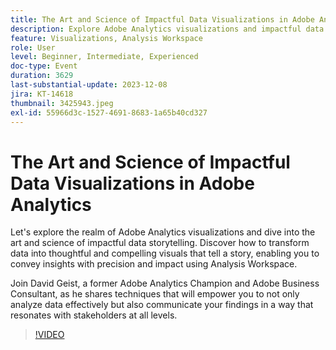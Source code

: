```yaml
---
title: The Art and Science of Impactful Data Visualizations in Adobe Analytics
description: Explore Adobe Analytics visualizations and impactful data storytelling. Discover how to transform data into thoughtful and compelling visuals that tell a story, enabling you to convey insights with precision and impact using Analysis Workspace.
feature: Visualizations, Analysis Workspace
role: User
level: Beginner, Intermediate, Experienced
doc-type: Event
duration: 3629
last-substantial-update: 2023-12-08
jira: KT-14618
thumbnail: 3425943.jpeg
exl-id: 55966d3c-1527-4691-8683-1a65b40cd327
---
```

# The Art and Science of Impactful Data Visualizations in Adobe Analytics

Let's explore the realm of Adobe Analytics visualizations and dive into the art and science of impactful data storytelling. Discover how to transform data into thoughtful and compelling visuals that tell a story, enabling you to convey insights with precision and impact using Analysis Workspace.

Join David Geist, a former Adobe Analytics Champion and Adobe Business Consultant, as he shares techniques that will empower you to not only analyze data effectively but also communicate your findings in a way that resonates with stakeholders at all levels.

>[!VIDEO](https://video.tv.adobe.com/v/3425943/?learn=on)
